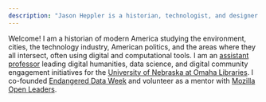```yaml
---
description: "Jason Heppler is a historian, technologist, and designer in Omaha, Nebr."
---
```


Welcome! I am a historian of modern America studying the environment, cities, the technology industry, American politics, and the areas where they all intersect, often using digital and computational tools. I am an [assistant professor](https://www.unomaha.edu/criss-library/about-us/staff-directory/jason-heppler.php) leading digital humanities, data science, and digital community engagement initiatives for the [University of Nebraska at Omaha Libraries](https://unomaha.edu). I co-founded [Endangered Data Week](https://endangereddataweek.org/) and volunteer as a mentor with [Mozilla Open Leaders](https://foundation.mozilla.org/en/initiatives/mozilla-open-leaders/).

